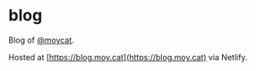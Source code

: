 # blog

Blog of [@moycat](https://github.com/moycat).

Hosted at [https://blog.moy.cat](https://blog.moy.cat) via Netlify.
